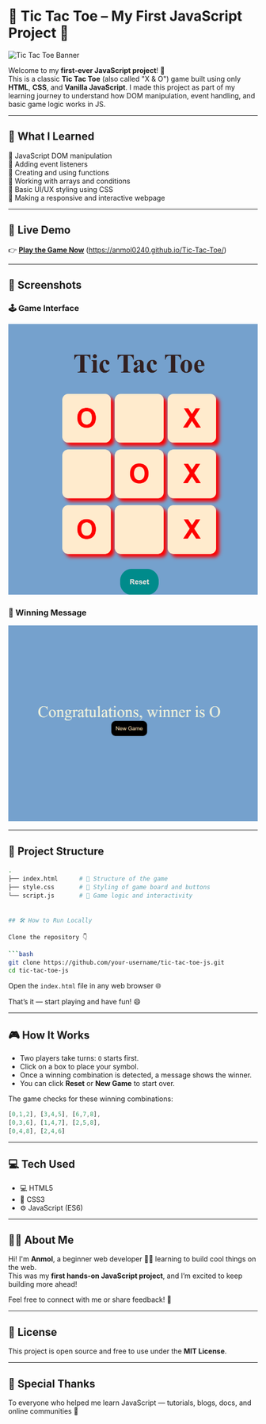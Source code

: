 # 🎯 Tic Tac Toe – My First JavaScript Project 🎉

![Tic Tac Toe Banner](https://stastic.ui4free.com/public/images/free-figma-game-tic-tac-toe_1635143619.jpg)

Welcome to my **first-ever JavaScript project**! 🙌  
This is a classic **Tic Tac Toe** (also called "X & O") game built using only **HTML**, **CSS**, and **Vanilla JavaScript**. I made this project as part of my learning journey to understand how DOM manipulation, event handling, and basic game logic works in JS.

---

## 🧠 What I Learned

🔹 JavaScript DOM manipulation  
🔹 Adding event listeners  
🔹 Creating and using functions  
🔹 Working with arrays and conditions  
🔹 Basic UI/UX styling using CSS  
🔹 Making a responsive and interactive webpage

---

## 🚀 Live Demo

👉 **[Play the Game Now](#)** (https://anmol0240.github.io/Tic-Tac-Toe/)

---

## 📸 Screenshots

### 🕹️ Game Interface

![Game Board](https://github.com/Anmol0240/Tic-Tac-Toe/blob/main/Screenshot%202025-06-28%20041449.png?raw=true) 

### 🎉 Winning Message

![Winner Message](https://github.com/Anmol0240/Tic-Tac-Toe/blob/main/Screenshot%202025-06-28%20041513.png) 

---

## 📂 Project Structure

```bash
.
├── index.html      # 🧱 Structure of the game
├── style.css       # 🎨 Styling of game board and buttons
└── script.js       # 🧠 Game logic and interactivity


## 🛠️ How to Run Locally

Clone the repository 👇

```bash
git clone https://github.com/your-username/tic-tac-toe-js.git
cd tic-tac-toe-js
```

Open the `index.html` file in any web browser 🌐

That’s it — start playing and have fun! 😄

---

## 🎮 How It Works

- Two players take turns: `O` starts first.
- Click on a box to place your symbol.
- Once a winning combination is detected, a message shows the winner.
- You can click **Reset** or **New Game** to start over.

The game checks for these winning combinations:

```js
[0,1,2], [3,4,5], [6,7,8],
[0,3,6], [1,4,7], [2,5,8],
[0,4,8], [2,4,6]
```

---

## 💻 Tech Used

- 💻 HTML5  
- 🎨 CSS3  
- ⚙️ JavaScript (ES6)

---

## 🧑‍💻 About Me

Hi! I'm **Anmol**, a beginner web developer 👨‍💻 learning to build cool things on the web.  
This was my **first hands-on JavaScript project**, and I’m excited to keep building more ahead!

Feel free to connect with me or share feedback! 💬

---

## 📄 License

This project is open source and free to use under the **MIT License**.

---

## 🙌 Special Thanks

To everyone who helped me learn JavaScript — tutorials, blogs, docs, and online communities 💙

